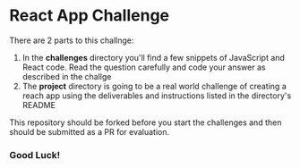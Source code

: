 # React App Challenge

There are 2 parts to this challnge: 
1. In the **challenges** directory you'll find a few snippets of JavaScript and React code. Read the question carefully and code your answer as described in the challge
2. The **project** directory is going to be a real world challenge of creating a reach app using the deliverables and instructions listed in the directory's README

This repository should be forked before you start the challenges and then should be submitted as a PR for evaluation.

### Good Luck!
